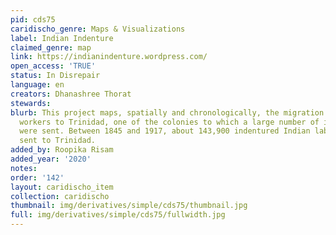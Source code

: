 ```yaml
---
pid: cds75
caridischo_genre: Maps & Visualizations
label: Indian Indenture
claimed_genre: map
link: https://indianindenture.wordpress.com/
open_access: 'TRUE'
status: In Disrepair
language: en
creators: Dhanashree Thorat
stewards: 
blurb: This project maps, spatially and chronologically, the migration of Indian indentured
  workers to Trinidad, one of the colonies to which a large number of indentured workers
  were sent. Between 1845 and 1917, about 143,900 indentured Indian labourers were
  sent to Trinidad.
added_by: Roopika Risam
added_year: '2020'
notes: 
order: '142'
layout: caridischo_item
collection: caridischo
thumbnail: img/derivatives/simple/cds75/thumbnail.jpg
full: img/derivatives/simple/cds75/fullwidth.jpg
---
```

